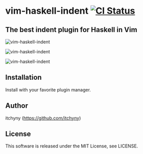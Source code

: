 # vim-haskell-indent [![CI Status](https://github.com/itchyny/vim-haskell-indent/workflows/CI/badge.svg)](https://github.com/itchyny/vim-haskell-indent/actions)
## The best indent plugin for Haskell in Vim

![vim-haskell-indent](https://raw.githubusercontent.com/wiki/itchyny/vim-haskell-indent/image/1.gif)

![vim-haskell-indent](https://raw.githubusercontent.com/wiki/itchyny/vim-haskell-indent/image/2.gif)

![vim-haskell-indent](https://raw.githubusercontent.com/wiki/itchyny/vim-haskell-indent/image/3.gif)

## Installation
Install with your favorite plugin manager.

## Author
itchyny (https://github.com/itchyny)

## License
This software is released under the MIT License, see LICENSE.

